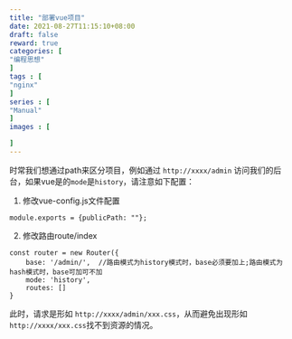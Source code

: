 ```yaml
---
title: "部署vue项目"
date: 2021-08-27T11:15:10+08:00
draft: false
reward: true
categories: [
"编程思想"
]
tags : [
"nginx"
]
series : [
"Manual"
]
images : [

]
---
```


[comment]: <> (# 部署vue项目)

时常我们想通过path来区分项目，例如通过 `http://xxxx/admin` 访问我们的后台，如果vue是的`mode`是`history`，请注意如下配置：

1. 修改vue-config.js文件配置

```vue
module.exports = {publicPath: ""};
```

2. 修改路由route/index

```vue
const router = new Router({  
    base: '/admin/',  //路由模式为history模式时，base必须要加上;路由模式为hash模式时，base可加可不加  
    mode: 'history',
    routes: []
}
```

此时，请求是形如 `http://xxxx/admin/xxx.css`，从而避免出现形如`http://xxxx/xxx.css`找不到资源的情况。

